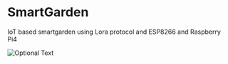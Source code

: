# SmartGarden
IoT based smartgarden using Lora protocol and ESP8266 and Raspberry Pi4


![Optional Text](../master/DOCS/SYSPLAN_ENGLISH.png)
